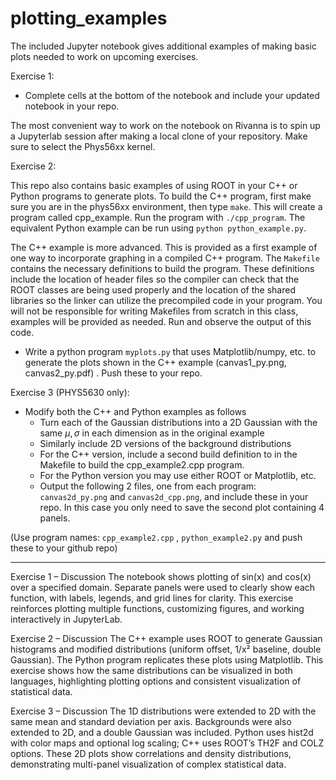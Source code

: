 # plotting_examples

The included Jupyter notebook gives additional examples of making basic plots needed to work on upcoming exercises.  

Exercise 1:
- Complete cells at the bottom of the notebook and include your updated notebook in your repo.

The most convenient way to work on the notebook on Rivanna is to spin up a Jupyterlab session after making a local clone of your repository.  Make sure to select the Phys56xx kernel.

Exercise 2: 

This repo also contains basic examples of using ROOT in your C++ or Python programs to generate plots.  To build the C++ program, first make sure you are in the phys56xx environment, then type ```make```.  This will create a program called cpp_example. Run the program with ```./cpp_program```.  The equivalent Python example can be run using ```python python_example.py```. 

The C++ example is more advanced.  This is provided as a first example of one way to incorporate graphing in a compiled C++ program.  The ```Makefile``` contains the necessary definitions to build the program.  These definitions include the location of header files so the compiler can check that the ROOT classes are being used properly and the location of the shared libraries so the linker can utilize the precompiled code in your program.  You will not be responsible for writing Makefiles from scratch in this class, examples will be provided as needed.  Run and observe the output of this code.

- Write a python program ```myplots.py``` that uses Matplotlib/numpy, etc. to generate the plots shown in the C++ example (canvas1_py.png, canvas2_py.pdf) .  Push these to your repo.

Exercise 3 (PHYS5630 only):

- Modify both the C++ and Python examples as follows 
  - Turn each of the Gaussian distributions into a 2D Gaussian with the same $\mu, \sigma$ in each dimension as in the original example
  - Similarly include 2D versions of the background distributions
  - For the C++ version, include a second build definition to in the Makefile to build the cpp_example2.cpp program.
  - For the Python version you may use either ROOT or Matplotlib, etc.
  - Output the following 2 files, one from each program: ```canvas2d_py.png``` and ```canvas2d_cpp.png```, and include these in your repo.  In this case you only need to save the second plot containing 4 panels.

(Use program names: ```cpp_example2.cpp``` , ```python_example2.py``` and push these to your github repo)




-----------------------------------

Exercise 1 – Discussion
The notebook shows plotting of sin(x) and cos(x) over a specified domain. Separate panels were used to clearly show each function, with labels, legends, and grid lines for clarity. This exercise reinforces plotting multiple functions, customizing figures, and working interactively in JupyterLab.

Exercise 2 – Discussion
The C++ example uses ROOT to generate Gaussian histograms and modified distributions (uniform offset, 1/x² baseline, double Gaussian). The Python program replicates these plots using Matplotlib. This exercise shows how the same distributions can be visualized in both languages, highlighting plotting options and consistent visualization of statistical data.

Exercise 3 – Discussion
The 1D distributions were extended to 2D with the same mean and standard deviation per axis. Backgrounds were also extended to 2D, and a double Gaussian was included. Python uses hist2d with color maps and optional log scaling; C++ uses ROOT’s TH2F and COLZ options. These 2D plots show correlations and density distributions, demonstrating multi-panel visualization of complex statistical data.
